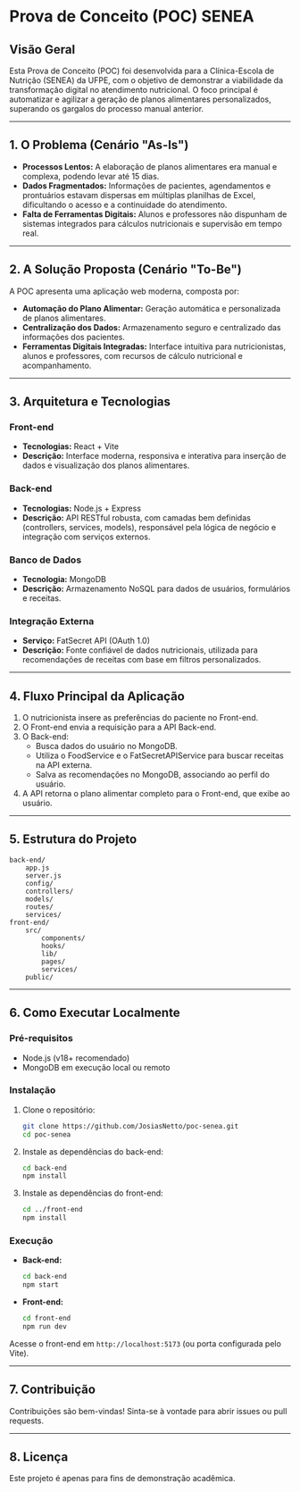 
# Prova de Conceito (POC) SENEA

## Visão Geral

Esta Prova de Conceito (POC) foi desenvolvida para a Clínica-Escola de Nutrição (SENEA) da UFPE, com o objetivo de demonstrar a viabilidade da transformação digital no atendimento nutricional. O foco principal é automatizar e agilizar a geração de planos alimentares personalizados, superando os gargalos do processo manual anterior.

---

## 1. O Problema (Cenário "As-Is")

- **Processos Lentos:** A elaboração de planos alimentares era manual e complexa, podendo levar até 15 dias.
- **Dados Fragmentados:** Informações de pacientes, agendamentos e prontuários estavam dispersas em múltiplas planilhas de Excel, dificultando o acesso e a continuidade do atendimento.
- **Falta de Ferramentas Digitais:** Alunos e professores não dispunham de sistemas integrados para cálculos nutricionais e supervisão em tempo real.

---

## 2. A Solução Proposta (Cenário "To-Be")

A POC apresenta uma aplicação web moderna, composta por:

- **Automação do Plano Alimentar:** Geração automática e personalizada de planos alimentares.
- **Centralização dos Dados:** Armazenamento seguro e centralizado das informações dos pacientes.
- **Ferramentas Digitais Integradas:** Interface intuitiva para nutricionistas, alunos e professores, com recursos de cálculo nutricional e acompanhamento.

---

## 3. Arquitetura e Tecnologias

### Front-end

- **Tecnologias:** React + Vite
- **Descrição:** Interface moderna, responsiva e interativa para inserção de dados e visualização dos planos alimentares.

### Back-end

- **Tecnologias:** Node.js + Express
- **Descrição:** API RESTful robusta, com camadas bem definidas (controllers, services, models), responsável pela lógica de negócio e integração com serviços externos.

### Banco de Dados

- **Tecnologia:** MongoDB
- **Descrição:** Armazenamento NoSQL para dados de usuários, formulários e receitas.

### Integração Externa

- **Serviço:** FatSecret API (OAuth 1.0)
- **Descrição:** Fonte confiável de dados nutricionais, utilizada para recomendações de receitas com base em filtros personalizados.

---

## 4. Fluxo Principal da Aplicação

1. O nutricionista insere as preferências do paciente no Front-end.
2. O Front-end envia a requisição para a API Back-end.
3. O Back-end:
	 - Busca dados do usuário no MongoDB.
	 - Utiliza o FoodService e o FatSecretAPIService para buscar receitas na API externa.
	 - Salva as recomendações no MongoDB, associando ao perfil do usuário.
4. A API retorna o plano alimentar completo para o Front-end, que exibe ao usuário.

---

## 5. Estrutura do Projeto

```
back-end/
	app.js
	server.js
	config/
	controllers/
	models/
	routes/
	services/
front-end/
	src/
		components/
		hooks/
		lib/
		pages/
		services/
	public/
```

---

## 6. Como Executar Localmente

### Pré-requisitos

- Node.js (v18+ recomendado)
- MongoDB em execução local ou remoto

### Instalação

1. Clone o repositório:
	 ```sh
	 git clone https://github.com/JosiasNetto/poc-senea.git
	 cd poc-senea
	 ```

2. Instale as dependências do back-end:
	 ```sh
	 cd back-end
	 npm install
	 ```

3. Instale as dependências do front-end:
	 ```sh
	 cd ../front-end
	 npm install
	 ```

### Execução

- **Back-end:**
	```sh
	cd back-end
	npm start
	```

- **Front-end:**
	```sh
	cd front-end
	npm run dev
	```

Acesse o front-end em `http://localhost:5173` (ou porta configurada pelo Vite).

---

## 7. Contribuição

Contribuições são bem-vindas! Sinta-se à vontade para abrir issues ou pull requests.

---

## 8. Licença

Este projeto é apenas para fins de demonstração acadêmica.
